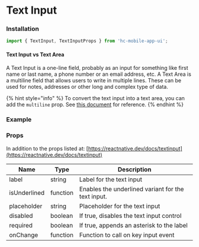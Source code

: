 # Text Input

### Installation

```jsx
import { TextInput, TextInputProps } from 'hc-mobile-app-ui';
```

#### Text Input vs Text Area

A Text Input is a one-line field, probably as an input for something like first name or last name, a phone number or an email address, etc. A Text Area is a multiline field that allows users to write in multiple lines. These can be used for notes, addresses or other long and complex type of data.

{% hint style="info" %}
To convert the text input into a text area, you can add the `multiline` prop. See [this document](https://reactnative.dev/docs/textinput#multiline) for reference.
{% endhint %}

### Example



### Props

In addition to the props listed at: [https://reactnative.dev/docs/textinput](https://reactnative.dev/docs/textinput)

| Name         | Type     | Description                                        |
| ------------ | -------- | -------------------------------------------------- |
| label        | string   | Label for the text input                           |
| isUnderlined | function | Enables the underlined variant for the text input. |
| placeholder  | string   | Placeholder for the text input                     |
| disabled     | boolean  | If true, disables the text input control           |
| required     | boolean  | If true, appends an asterisk to the label          |
| onChange     | function | Function to call on key input event                |

